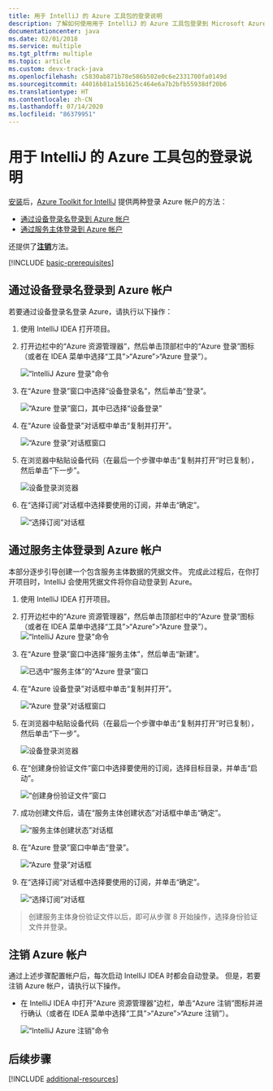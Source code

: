 ```yaml
---
title: 用于 IntelliJ 的 Azure 工具包的登录说明
description: 了解如何使用用于 IntelliJ 的 Azure 工具包登录到 Microsoft Azure。
documentationcenter: java
ms.date: 02/01/2018
ms.service: multiple
ms.tgt_pltfrm: multiple
ms.topic: article
ms.custom: devx-track-java
ms.openlocfilehash: c5830ab871b78e586b502e0c6e2331700fa0149d
ms.sourcegitcommit: 44016b81a15b1625c464e6a7b2bfb55938df20b6
ms.translationtype: HT
ms.contentlocale: zh-CN
ms.lasthandoff: 07/14/2020
ms.locfileid: "86379951"
---
```

# <a name="sign-in-instructions-for-the-azure-toolkit-for-intellij"></a>用于 IntelliJ 的 Azure 工具包的登录说明

[安装](https://www.jetbrains.com/help/idea/managing-plugins.html)后，[Azure Toolkit for IntelliJ](https://plugins.jetbrains.com/plugin/8053) 提供两种登录 Azure 帐户的方法：

  - [通过设备登录名登录到 Azure 帐户](#sign-in-to-your-azure-account-by-device-login)
  - [通过服务主体登录到 Azure 帐户](#sign-in-to-your-azure-account-by-service-principal)

还提供了[**注销**](#sign-out-of-your-azure-account)方法。

[!INCLUDE [basic-prerequisites](includes/basic-prerequisites.md)]

## <a name="sign-in-to-your-azure-account-by-device-login"></a>通过设备登录名登录到 Azure 帐户

若要通过设备登录名登录 Azure，请执行以下操作：

1. 使用 IntelliJ IDEA 打开项目。

2. 打开边栏中的“Azure 资源管理器”，然后单击顶部栏中的“Azure 登录”图标（或者在 IDEA 菜单中选择“工具”>“Azure”>“Azure 登录”）。  

   ![“IntelliJ Azure 登录”命令][I01]

3. 在“Azure 登录”窗口中选择“设备登录名”，然后单击“登录”。  

   ![“Azure 登录”窗口，其中已选择“设备登录”][I02]

4. 在“Azure 设备登录”对话框中单击“复制并打开”。 

   ![“Azure 登录”对话框窗口][I03]

5. 在浏览器中粘贴设备代码（在最后一个步骤中单击“复制并打开”时已复制），然后单击“下一步”。 

   ![设备登录浏览器][I04]

6. 在“选择订阅”对话框中选择要使用的订阅，并单击“确定”。 

   ![“选择订阅”对话框][I05]

## <a name="sign-in-to-your-azure-account-by-service-principal"></a>通过服务主体登录到 Azure 帐户

本部分逐步引导创建一个包含服务主体数据的凭据文件。 完成此过程后，在你打开项目时，IntelliJ 会使用凭据文件将你自动登录到 Azure。

1. 使用 IntelliJ IDEA 打开项目。

1. 打开边栏中的“Azure 资源管理器”，然后单击顶部栏中的“Azure 登录”图标（或者在 IDEA 菜单中选择“工具”>“Azure”>“Azure 登录”）。  
   ![“IntelliJ Azure 登录”命令][A01]

1. 在“Azure 登录”窗口中选择“服务主体”，然后单击“新建”。  

   ![已选中“服务主体”的“Azure 登录”窗口][A02]

1. 在“Azure 设备登录”对话框中单击“复制并打开”。 

   ![“Azure 登录”对话框窗口][A03]

1. 在浏览器中粘贴设备代码（在最后一个步骤中单击“复制并打开”时已复制），然后单击“下一步”。 

   ![设备登录浏览器][A04]

1. 在“创建身份验证文件”窗口中选择要使用的订阅，选择目标目录，并单击“启动”。 

   ![“创建身份验证文件”窗口][A05]

1. 成功创建文件后，请在“服务主体创建状态”对话框中单击“确定”。 

   ![“服务主体创建状态”对话框][A06]

1. 在“Azure 登录”窗口中单击“登录”。  

   ![“Azure 登录”对话框][A07]

1. 在“选择订阅”对话框中选择要使用的订阅，并单击“确定”。 

   ![“选择订阅”对话框][A08]

> 创建服务主体身份验证文件以后，即可从步骤 8 开始操作，选择身份验证文件并登录。

## <a name="sign-out-of-your-azure-account"></a>注销 Azure 帐户

通过上述步骤配置帐户后，每次启动 IntelliJ IDEA 时都会自动登录。 但是，若要注销 Azure 帐户，请执行以下操作。

* 在 IntelliJ IDEA 中打开“Azure 资源管理器”边栏，单击“Azure 注销”图标并进行确认（或者在 IDEA 菜单中选择“工具”>“Azure”>“Azure 注销”）。 

   ![“IntelliJ Azure 注销”命令][L01]

## <a name="next-steps"></a>后续步骤

[!INCLUDE [additional-resources](includes/additional-resources.md)]

<!-- URL List -->

<!-- IMG List -->

[I01]: media/sign-in-instructions/I01.png
[I02]: media/sign-in-instructions/I02.png
[I03]: media/sign-in-instructions/I03.png
[I04]: media/sign-in-instructions/I04.png
[I05]: media/sign-in-instructions/I05.png

[A01]: media/sign-in-instructions/A01.png
[A02]: media/sign-in-instructions/A02.png
[A03]: media/sign-in-instructions/A03.png
[A04]: media/sign-in-instructions/A04.png
[A05]: media/sign-in-instructions/A05.png
[A06]: media/sign-in-instructions/A06.png
[A07]: media/sign-in-instructions/A07.png
[A08]: media/sign-in-instructions/A08.png
[A09]: media/sign-in-instructions/A09.png

[L01]: media/sign-in-instructions/L01.png
[L02]: media/sign-in-instructions/L02.png
[L03]: media/sign-in-instructions/L03.png
